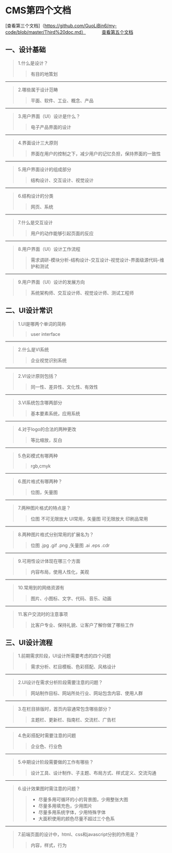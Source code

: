 # CMS第四个文档    
[查看第三个文档]（https://github.com/GuoLiBin6/my-code/blob/master/Third%20doc.md）
&emsp;&emsp;&emsp;
[查看第五个文档](https://github.com/GuoLiBin6/my-code/blob/master/Fifth%20doc.md)    

## 一、设计基础

>1.什么是设计？
>>有目的地策划
-----
>2.哪些属于设计范畴
>>平面、软件、工业、概念、产品
-----
>3.用户界面（UI）设计是什么？
>>电子产品界面的设计
-----
>4.界面设计三大原则
>>界面在用户的控制之下，减少用户的记忆负担，保持界面的一致性
-----
>5.用户界面设计的组成部分
>>结构设计、交互设计、视觉设计
-----
>6.结构设计的分类
>>网页、系统
-----
>7.什么是交互设计
>>用户的动作能够引起页面的反应
----
>8.用户界面（UI）设计工作流程
>>需求调研-模块分析-结构设计-交互设计-视觉设计-界面级源代码-维护和测试
----
>9.用户界面（UI）设计的发展方向
>>系统架构师、交互设计师、视觉设计师、测试工程师
## 二、UI设计常识    


>1.UI是哪两个单词的简称
>>user interface
----
>2.什么是VI系统
>>企业视觉识别系统
-----
>2.VI设计原则包括？
>>同一性、差异性、文化性、有效性
-----
>3.VI系统包含哪两部分
>>基本要素系统，应用系统
-----
>4.对于logo的合法的两种更改
>>等比缩放，反白
-----
>5.色彩模式有哪两种
>>rgb,cmyk
-----
>6.图片格式有哪两种？
>>位图，矢量图
-----
>7.两种图片格式的特点是？
>>位图 不可无限放大 UI常用，矢量图 可无限放大 印刷品常用
----
>8.两种图片格式分别常用的扩展名为？
>>位图 .jpg .gif .png ,矢量图 .ai .eps .cdr
-----
>9.可用性设计体现在哪三个方面
>>内容布局，使用人性化，美观
-----
>10.常用到的网络资源有
>>图片、小图标、文字、代码、音乐、动画
-----
>11.客户交流时的注意事项
>>比客户专业、保持礼貌、让客户了解你做了哪些工作
## 三、UI设计流程    


>1.前期需求阶段，UI设计所需要考虑的四个问题
>>需求分析、栏目模板、色彩搭配、风格设计
-----
>2.UI设计在需求分析阶段需要注意的问题？
>>网站制作目标、网站所处行业、网站包含内容、使用人群
-----
>3.在栏目排版时，首页内容通常包含哪些部分？
>>主题栏、更新栏、指南栏、交流栏、广告栏
-----
>4.色彩搭配时需要注意的问题
>>企业色、行业色
-----
>5.中期设计阶段需要做的工作有哪些？
>>设计工具、设计制作、子主题、布局方式、样式定义、交流沟通
-----
>6.设计效果图时需注意的问题？
>>* 尽量多用可循环的小的背景图，少用整张大图
>>* 尽量多用填充色，少用图片
>>* 尽量多用系统字体，少用特殊字体
>>* 大面积使用的颜色尽量不超过三个色系
-----
>7.前端页面的设计中，html、css和javascript分别的作用是？
>>内容，样式，行为
